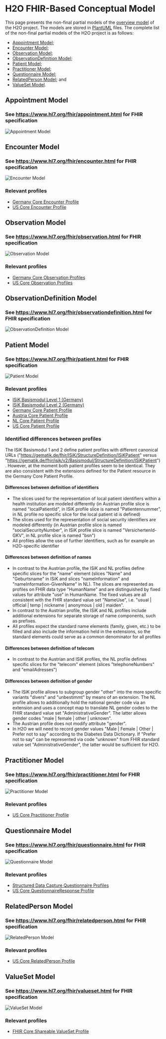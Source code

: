 # H2O FHIR-Based Conceptual Model

This page presents the non-final partial models of the [overview model](https://github.com/IMI-H2O/h2o-conceptual-model) of the H2O project. The models are stored in [PlantUML](https://plantuml.com) files. The complete list of the non-final partial models of the H2O project is as follows:
- [Appointment Model](https://github.com/IMI-H2O/h2o-conceptual-model/blob/main/models#appointment-model);
- [Encounter Model](https://github.com/IMI-H2O/h2o-conceptual-model/tree/main/models#encounter-model);
- [Observation Model](https://github.com/IMI-H2O/h2o-conceptual-model/tree/main/models#observation-model);
- [ObservationDefinition Model](https://github.com/IMI-H2O/h2o-conceptual-model/tree/main/models#observationdefinition-model);
- [Patient Model](https://github.com/IMI-H2O/h2o-conceptual-model/tree/main/models#patient-model);
- [Practitioner Model](https://github.com/IMI-H2O/h2o-conceptual-model/tree/main/models#practitioner-model);
- [Questionnaire Model](https://github.com/IMI-H2O/h2o-conceptual-model/tree/main/models#questionnaire-model);
- [RelatedPerson Model](https://github.com/IMI-H2O/h2o-conceptual-model/tree/main/models#relatedperson-model); and
- [ValueSet Model](https://github.com/IMI-H2O/h2o-conceptual-model/tree/main/models#valueset-model).


## Appointment Model
### See https://www.hl7.org/fhir/appointment.html for FHIR specification
![Appointment Model](http://www.plantuml.com/plantuml/proxy?cache=no&src=https://raw.githubusercontent.com/IMI-H2O/h2o-conceptual-model/main/models/appointment.puml)

## Encounter Model
### See https://www.hl7.org/fhir/encounter.html for FHIR specification
![Encounter Model](http://www.plantuml.com/plantuml/proxy?cache=no&src=https://raw.githubusercontent.com/IMI-H2O/h2o-conceptual-model/main/models/encounter.puml)
### Relevant profiles
- [Germany Core Encounter Profile](https://ig.fhir.de/basisprofile-de/stable/Ressourcen-AmbulanterStationaererFall.html)
- [US Core Encounter Profile](http://hl7.org/fhir/us/core/STU5.0.1/StructureDefinition-us-core-encounter.html)


## Observation Model
### See https://www.hl7.org/fhir/observation.html for FHIR specification
![Observation Model](http://www.plantuml.com/plantuml/proxy?cache=no&src=https://raw.githubusercontent.com/IMI-H2O/h2o-conceptual-model/main/models/observation.puml)
### Relevant profiles
- [Germany Core Observation Profiles](https://ig.fhir.de/basisprofile-de/stable/Ressourcen-BeobachtungenMessungenObservation.html)
- [US Core Observation Profiles](http://hl7.org/fhir/us/core/STU5.0.1/profiles-and-extensions.html#observation)


## ObservationDefinition Model
### See https://www.hl7.org/fhir/observationdefinition.html for FHIR specification
![ObservationDefinition Model](http://www.plantuml.com/plantuml/proxy?cache=no&src=https://raw.githubusercontent.com/IMI-H2O/h2o-conceptual-model/main/models/observation_definition.puml)


## Patient Model
### See https://www.hl7.org/fhir/patient.html for FHIR specification
![Patient Model](http://www.plantuml.com/plantuml/proxy?cache=no&src=https://raw.githubusercontent.com/IMI-H2O/h2o-conceptual-model/main/models/patient.puml)
### Relevant profiles
- [ISiK Basismodul Level 1 (Germany)](https://simplifier.net/guide/implementierungsleitfadenisik-basismodul-stufe1/ImplementationGuide-markdown-Datenobjekte-Patient?version=current)
- [ISiK Basismodul Level 2 (Germany)](https://simplifier.net/guide/implementierungsleitfadenisik-basismodul/ImplementationGuide-markdown-Datenobjekte-Datenobjekte-Patient?version=current)
- [Germany Core Patient Profile](https://ig.fhir.de/basisprofile-de/stable/Ressourcen-Patient.html)
- [Austria Core Patient Profile](https://fhir.hl7.at/r4-core-main/StructureDefinition-at-core-patient.html)
- [NL Core Patient Profile](https://simplifier.net/Nictiz-R4-zib2020/NlcorePatient/~overview)
- [US Core Patient Profile](http://hl7.org/fhir/us/core/STU5.0.1/StructureDefinition-us-core-patient.html)
### Identified differences between profiles
The ISiK Basismodul 1 and 2 define patient profiles with different canonical URLs ("https://gematik.de/fhir/ISiK/StructureDefinition/ISiKPatient" versus "https://gematik.de/fhir/isik/v2/Basismodul/StructureDefinition/ISiKPatient"). However, at the moment both patient profiles seem to be identical. They are also consistent with the extensions defined for the Patient resource in the Germany Core Patient Profile.
#### Differences between definition of identifiers
- The slices used for the representation of local patient identifiers within a health institution are modeled differently (in Austrian profile slice is named "localPatientId", in ISiK profile slice is named "Patientennummer", in NL profile no specific slice for the local patient id is defined)
- The slices used for the representation of social security identifiers are modeled differently (in Austrian profile slice is named "socialSecurityNumber", in ISiK profile slice is named "VersichertenId-GKV", in NL profile slice is named "bsn")
- All profiles allow the use of further identifiers, such as for example an H2O-specific identifier
#### Differences between definition of names
- In contrast to the Austrian profile, the ISiK and NL profiles define specific slices for the "name" element (slices "Name" and "Geburtsname" in ISiK and slices "nameInformation" and "nameInformation-GivenName" in NL). The slices are represented as profiles on FHIR data type "HumanName" and are distinguished by fixed values for attribute "use" in HumanName. The fixed values are all consistent with the FHIR standard value set "NameUse", i.e. "usual | official | temp | nickname | anonymous | old | maiden".
- In contrast to the Austrian profile, the ISiK and NL profiles include additional extensions for separate storage of name components, such as prefixes.
- All profiles expect the standard name elements (family, given, etc.) to be filled and also include the information held in the extensions, so the standard elements could serve as a common denominator for all profiles
#### Differences between definition of telecom
- In contrast to the Austrian and ISiK profiles, the NL profile defines specific slices for the "telecom" element (slices "telephoneNumbers" and "emailAdresses")
#### Differences between definition of gender
- The ISiK profile allows to subgroup gender "other" into the more specific variants "divers" and "unbestimmt" by means of an extension. The NL profile allows to additionally hold the national gender code via an extension and uses a concept map to translate NL gender codes to the FHIR standard value set "AdministrativeGender". The latter allows gender codes "male | female | other | unknown".
- The Austrian profile does not modify attribute "gender".
- In H2O we will need to record gender values "Male | Female | Other | Prefer not to say" according to the Diabetes Data Dictionary. If "Prefer not to say" can be represented via code "unknown" from FHIR standard value set "AdministrativeGender", the latter would be sufficient for H2O.

## Practitioner Model
### See https://www.hl7.org/fhir/practitioner.html for FHIR specification
![Practitioner Model](http://www.plantuml.com/plantuml/proxy?cache=no&src=https://raw.githubusercontent.com/IMI-H2O/h2o-conceptual-model/main/models/practitioner.puml)
### Relevant profiles
- [US Core Practitioner Profile](http://hl7.org/fhir/us/core/STU5.0.1/StructureDefinition-us-core-practitioner.html)


## Questionnaire Model
### See https://www.hl7.org/fhir/questionnaire.html for FHIR specification
![Questionnaire Model](http://www.plantuml.com/plantuml/proxy?cache=no&src=https://raw.githubusercontent.com/IMI-H2O/h2o-conceptual-model/main/models/questionnaire.puml)
### Relevant profiles
- [Structured Data Capture Questionnaire Profiles](http://build.fhir.org/ig/HL7/sdc/artifacts.html#5)
- [US Core QuestionnaireResponse Profile](http://hl7.org/fhir/us/core/STU5.0.1/StructureDefinition-us-core-questionnaireresponse.html)


## RelatedPerson Model
### See https://www.hl7.org/fhir/relatedperson.html for FHIR specification
![RelatedPerson Model](http://www.plantuml.com/plantuml/proxy?cache=no&src=https://raw.githubusercontent.com/IMI-H2O/h2o-conceptual-model/main/models/related_person.puml)
### Relevant profiles
- [US Core RelatedPerson Profile](http://hl7.org/fhir/us/core/STU5.0.1/StructureDefinition-us-core-relatedperson.html)



## ValueSet Model
### See https://www.hl7.org/fhir/valueset.html for FHIR specification
![ValueSet Model](http://www.plantuml.com/plantuml/proxy?cache=no&src=https://raw.githubusercontent.com/IMI-H2O/h2o-conceptual-model/main/models/value_set.puml)
### Relevant profiles
- [FHIR Core Shareable ValueSet Profile](https://www.hl7.org/fhir/shareablevalueset.html)



<!--
## Overview Model
![Overview Model](http://www.plantuml.com/plantuml/proxy?cache=no&src=https://raw.githubusercontent.com/IMI-H2O/h2o-conceptual-model/main/overview.puml)

Check also the [Conceptual/Class Model](https://github.com/IMI-H2O/h2o-conceptual-model/blob/main/tmp/README.md).
-->

